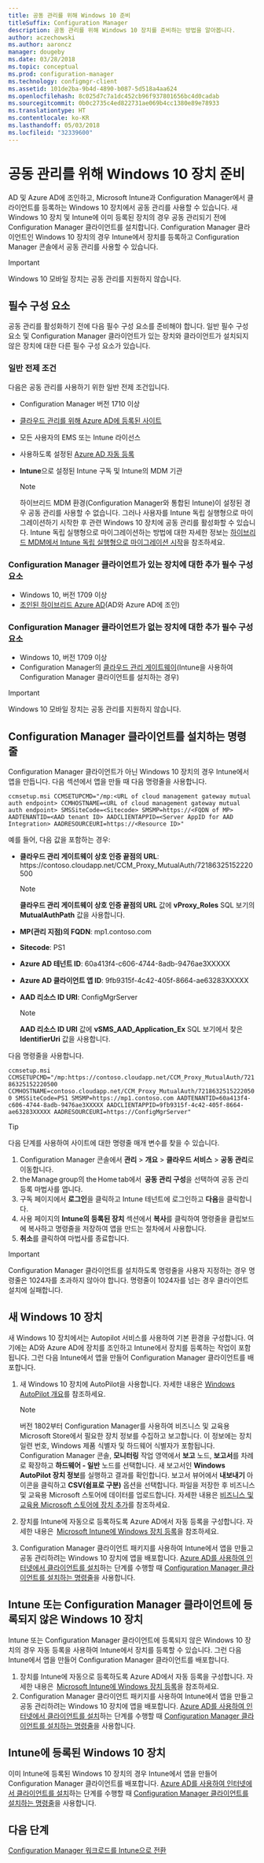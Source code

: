 ```yaml
---
title: 공동 관리를 위해 Windows 10 준비
titleSuffix: Configuration Manager
description: 공동 관리를 위해 Windows 10 장치를 준비하는 방법을 알아봅니다.
author: aczechowski
ms.author: aaroncz
manager: dougeby
ms.date: 03/28/2018
ms.topic: conceptual
ms.prod: configuration-manager
ms.technology: configmgr-client
ms.assetid: 101de2ba-9b4d-4890-b087-5d518a4aa624
ms.openlocfilehash: 8c025d7c7a1dc452cb96f937801656bc4d0cadab
ms.sourcegitcommit: 0b0c2735c4ed822731ae069b4cc1380e89e78933
ms.translationtype: HT
ms.contentlocale: ko-KR
ms.lasthandoff: 05/03/2018
ms.locfileid: "32339600"
---
```

# <a name="prepare-windows-10-devices-for-co-management"></a>공동 관리를 위해 Windows 10 장치 준비
AD 및 Azure AD에 조인하고, Microsoft Intune과 Configuration Manager에서 클라이언트를 등록하는 Windows 10 장치에서 공동 관리를 사용할 수 있습니다. 새 Windows 10 장치 및 Intune에 이미 등록된 장치의 경우 공동 관리되기 전에 Configuration Manager 클라이언트를 설치합니다. Configuration Manager 클라이언트인 Windows 10 장치의 경우 Intune에서 장치를 등록하고 Configuration Manager 콘솔에서 공동 관리를 사용할 수 있습니다.

> [!IMPORTANT]
> Windows 10 모바일 장치는 공동 관리를 지원하지 않습니다.


## <a name="prerequisites"></a>필수 구성 요소
공동 관리를 활성화하기 전에 다음 필수 구성 요소를 준비해야 합니다. 일반 필수 구성 요소 및 Configuration Manager 클라이언트가 있는 장치와 클라이언트가 설치되지 않은 장치에 대한 다른 필수 구성 요소가 있습니다.
### <a name="general-prerequisites"></a>일반 전제 조건
다음은 공동 관리를 사용하기 위한 일반 전제 조건입니다.  

- Configuration Manager 버전 1710 이상
- [클라우드 관리를 위해 Azure AD에 등록된 사이트](/sccm/core/servers/deploy/configure/azure-services-wizard)
- 모든 사용자의 EMS 또는 Intune 라이선스
- 사용하도록 설정된 [Azure AD 자동 등록](https://docs.microsoft.com/intune/windows-enroll#enable-windows-10-automatic-enrollment)
- **Intune**으로 설정된 Intune 구독 및 Intune의 MDM 기관


   > [!Note]  
   > 하이브리드 MDM 환경(Configuration Manager와 통합된 Intune)이 설정된 경우 공동 관리를 사용할 수 없습니다. 그러나 사용자를 Intune 독립 실행형으로 마이그레이션하기 시작한 후 관련 Windows 10 장치에 공동 관리를 활성화할 수 있습니다. Intune 독립 실행형으로 마이그레이션하는 방법에 대한 자세한 정보는 [하이브리드 MDM에서 Intune 독립 실행형으로 마이그레이션 시작](/sccm/mdm/deploy-use/migrate-hybridmdm-to-intunesa)을 참조하세요.

### <a name="additional-prerequisites-for-devices-with-the-configuration-manager-client"></a>Configuration Manager 클라이언트가 있는 장치에 대한 추가 필수 구성 요소
- Windows 10, 버전 1709 이상
- [조인된 하이브리드 Azure AD](https://docs.microsoft.com/azure/active-directory/device-management-hybrid-azuread-joined-devices-setup)(AD와 Azure AD에 조인)

### <a name="additional-prerequisites-for-devices-without-the-configuration-manager-client"></a>Configuration Manager 클라이언트가 없는 장치에 대한 추가 필수 구성 요소
- Windows 10, 버전 1709 이상
- Configuration Manager의 [클라우드 관리 게이트웨이](/sccm/core/clients/manage/manage-clients-internet#cloud-management-gateway)(Intune을 사용하여 Configuration Manager 클라이언트를 설치하는 경우)

> [!IMPORTANT]
> Windows 10 모바일 장치는 공동 관리를 지원하지 않습니다.


## <a name="command-line-to-install-configuration-manager-client"></a>Configuration Manager 클라이언트를 설치하는 명령줄
Configuration Manager 클라이언트가 아닌 Windows 10 장치의 경우 Intune에서 앱을 만듭니다. 다음 섹션에서 앱을 만들 때 다음 명령줄을 사용합니다.

`ccmsetup.msi CCMSETUPCMD="/mp:<URL of cloud management gateway mutual auth endpoint> CCMHOSTNAME=<URL of cloud management gateway mutual auth endpoint> SMSSiteCode=<Sitecode> SMSMP=https://<FQDN of MP> AADTENANTID=<AAD tenant ID> AADCLIENTAPPID=<Server AppID for AAD Integration> AADRESOURCEURI=https://<Resource ID>"`

예를 들어, 다음 값을 포함하는 경우:

- **클라우드 관리 게이트웨이 상호 인증 끝점의 URL**: https:/&#47;contoso.cloudapp.net/CCM_Proxy_MutualAuth/72186325152220500    

   >[!Note]    
   >**클라우드 관리 게이트웨이 상호 인증 끝점의 URL** 값에 **vProxy_Roles** SQL 보기의 **MutualAuthPath** 값을 사용합니다.

- **MP(관리 지점)의 FQDN**: mp1.contoso.com    
- **Sitecode**: PS1    
- **Azure AD 테넌트 ID**: 60a413f4-c606-4744-8adb-9476ae3XXXXX    
- **Azure AD 클라이언트 앱 ID**: 9fb9315f-4c42-405f-8664-ae63283XXXXX     
- **AAD 리소스 ID URI**: ConfigMgrServer    

  > [!Note]    
  > **AAD 리소스 ID URI** 값에 **vSMS_AAD_Application_Ex** SQL 보기에서 찾은 **IdentifierUri** 값을 사용합니다.

다음 명령줄을 사용합니다.

`ccmsetup.msi CCMSETUPCMD="/mp:https://contoso.cloudapp.net/CCM_Proxy_MutualAuth/72186325152220500    CCMHOSTNAME=contoso.cloudapp.net/CCM_Proxy_MutualAuth/72186325152220500 SMSSiteCode=PS1 SMSMP=https://mp1.contoso.com AADTENANTID=60a413f4-c606-4744-8adb-9476ae3XXXXX AADCLIENTAPPID=9fb9315f-4c42-405f-8664-ae63283XXXXX AADRESOURCEURI=https://ConfigMgrServer"`

> [!Tip]
> 다음 단계를 사용하여 사이트에 대한 명령줄 매개 변수를 찾을 수 있습니다.     
> 1. Configuration Manager 콘솔에서 **관리** > **개요** > **클라우드 서비스** > **공동 관리**로 이동합니다.  
> 2. the Manage group의 the Home tab에서  **공동 관리 구성**을 선택하여 공동 관리 등록 마법사를 엽니다.    
> 3. 구독 페이지에서 **로그인**을 클릭하고 Intune 테넌트에 로그인하고 **다음**을 클릭합니다.    
> 4. 사용 페이지의 **Intune의 등록된 장치** 섹션에서 **복사**를 클릭하여 명령줄을 클립보드에 복사하고 명령줄을 저장하여 앱을 만드는 절차에서 사용합니다.  
> 5. **취소**를 클릭하여 마법사를 종료합니다.

> [!Important]    
> Configuration Manager 클라이언트를 설치하도록 명령줄을 사용자 지정하는 경우 명령줄은 1024자를 초과하지 않아야 합니다. 명령줄이 1024자를 넘는 경우 클라이언트 설치에 실패합니다.


## <a name="new-windows-10-devices"></a>새 Windows 10 장치
새 Windows 10 장치에서는 Autopilot 서비스를 사용하여 기본 환경을 구성합니다. 여기에는 AD와 Azure AD에 장치를 조인하고 Intune에서 장치를 등록하는 작업이 포함됩니다. 그런 다음 Intune에서 앱을 만들어 Configuration Manager 클라이언트를 배포합니다.  
1. 새 Windows 10 장치에 AutoPilot을 사용합니다. 자세한 내용은 [Windows AutoPilot 개요](https://docs.microsoft.com/windows/deployment/windows-10-auto-pilot)를 참조하세요.    

   > [!NOTE]   
   > 버전 1802부터 Configuration Manager를 사용하여 비즈니스 및 교육용 Microsoft Store에서 필요한 장치 정보를 수집하고 보고합니다. 이 정보에는 장치 일련 번호, Windows 제품 식별자 및 하드웨어 식별자가 포함됩니다. Configuration Manager 콘솔, **모니터링** 작업 영역에서 **보고** 노드, **보고서**를 차례로 확장하고 **하드웨어 - 일반** 노드를 선택합니다. 새 보고서인 **Windows AutoPilot 장치 정보**를 실행하고 결과를 확인합니다. 보고서 뷰어에서 **내보내기** 아이콘을 클릭하고 **CSV(쉼표로 구분)** 옵션을 선택합니다. 파일을 저장한 후 비즈니스 및 교육용 Microsoft 스토어에 데이터를 업로드합니다. 자세한 내용은 [비즈니스 및 교육용 Microsoft 스토어에 장치 추가](https://docs.microsoft.com/microsoft-store/add-profile-to-devices#add-devices-and-apply-autopilot-deployment-profile)를 참조하세요.

2. 장치를 Intune에 자동으로 등록하도록 Azure AD에서 자동 등록을 구성합니다. 자세한 내용은  [Microsoft Intune에 Windows 장치 등록](https://docs.microsoft.com/intune/windows-enroll)을 참조하세요.
3. Configuration Manager 클라이언트 패키지를 사용하여 Intune에서 앱을 만들고 공동 관리하려는 Windows 10 장치에 앱을 배포합니다. [Azure AD를 사용하여 인터넷에서 클라이언트를 설치](https://docs.microsoft.com/en-us/sccm/core/clients/deploy/deploy-clients-cmg-azure)하는 단계를 수행할 때 [Configuration Manager 클라이언트를 설치하는 명령줄](#command-line-to-install-configuration-manager-client)을 사용합니다.   

## <a name="windows-10-devices-not-enrolled-in-intune-or-a-configuration-manager-client"></a>Intune 또는 Configuration Manager 클라이언트에 등록되지 않은 Windows 10 장치
Intune 또는 Configuration Manager 클라이언트에 등록되지 않은 Windows 10 장치의 경우 자동 등록을 사용하여 Intune에서 장치를 등록할 수 있습니다. 그런 다음 Intune에서 앱을 만들어 Configuration Manager 클라이언트를 배포합니다.
1. 장치를 Intune에 자동으로 등록하도록 Azure AD에서 자동 등록을 구성합니다. 자세한 내용은  [Microsoft Intune에 Windows 장치 등록](https://docs.microsoft.com/intune/windows-enroll)을 참조하세요.  
2. Configuration Manager 클라이언트 패키지를 사용하여 Intune에서 앱을 만들고 공동 관리하려는 Windows 10 장치에 앱을 배포합니다. [Azure AD를 사용하여 인터넷에서 클라이언트를 설치](https://docs.microsoft.com/en-us/sccm/core/clients/deploy/deploy-clients-cmg-azure)하는 단계를 수행할 때 [Configuration Manager 클라이언트를 설치하는 명령줄](#command-line-to-install-configuration-manager-client)을 사용합니다.

## <a name="windows-10-devices-enrolled-in-intune"></a>Intune에 등록된 Windows 10 장치
이미 Intune에 등록된 Windows 10 장치의 경우 Intune에서 앱을 만들어 Configuration Manager 클라이언트를 배포합니다. [Azure AD를 사용하여 인터넷에서 클라이언트를 설치](https://docs.microsoft.com/en-us/sccm/core/clients/deploy/deploy-clients-cmg-azure)하는 단계를 수행할 때 [Configuration Manager 클라이언트를 설치하는 명령줄](#command-line-to-install-configuration-manager-client)을 사용합니다.  

## <a name="next-steps"></a>다음 단계
[Configuration Manager 워크로드를 Intune으로 전환](co-management-switch-workloads.md)